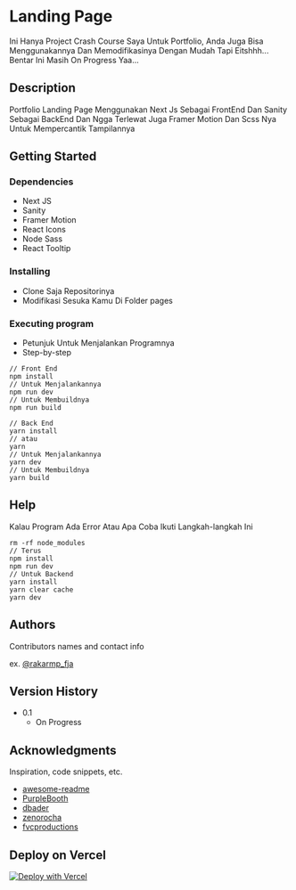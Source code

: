 # Landing Page

Ini Hanya Project Crash Course Saya Untuk Portfolio, Anda Juga Bisa Menggunakannya
Dan Memodifikasinya Dengan Mudah Tapi Eitshhh... Bentar Ini Masih On Progress Yaa...

## Description

Portfolio Landing Page Menggunakan Next Js Sebagai FrontEnd Dan Sanity Sebagai BackEnd
Dan Ngga Terlewat Juga Framer Motion Dan Scss Nya Untuk Mempercantik Tampilannya

## Getting Started

### Dependencies

- Next JS
- Sanity
- Framer Motion
- React Icons
- Node Sass
- React Tooltip

### Installing

- Clone Saja Repositorinya
- Modifikasi Sesuka Kamu Di Folder pages

### Executing program

- Petunjuk Untuk Menjalankan Programnya
- Step-by-step

```
// Front End
npm install
// Untuk Menjalankannya
npm run dev
// Untuk Membuildnya
npm run build
```

```
// Back End
yarn install
// atau
yarn
// Untuk Menjalankannya
yarn dev
// Untuk Membuildnya
yarn build
```

## Help

Kalau Program Ada Error Atau Apa Coba Ikuti Langkah-langkah Ini

```
rm -rf node_modules
// Terus
npm install
npm run dev
// Untuk Backend
yarn install
yarn clear cache
yarn dev
```

## Authors

Contributors names and contact info

ex. [@rakarmp_fja](https://instagram.com/rakarmp_fja)

## Version History

- 0.1
  - On Progress

## Acknowledgments

Inspiration, code snippets, etc.

- [awesome-readme](https://github.com/matiassingers/awesome-readme)
- [PurpleBooth](https://gist.github.com/PurpleBooth/109311bb0361f32d87a2)
- [dbader](https://github.com/dbader/readme-template)
- [zenorocha](https://gist.github.com/zenorocha/4526327)
- [fvcproductions](https://gist.github.com/fvcproductions/1bfc2d4aecb01a834b46)

## Deploy on Vercel

[![Deploy with Vercel](https://vercel.com/button)](https://vercel.com)
